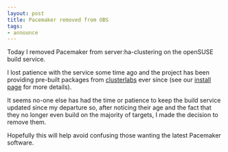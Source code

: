 ```yaml
---
layout: post
title: Pacemaker removed from OBS
tags:
- announce
---
```

Today I removed Pacemaker from server:ha-clustering on the openSUSE build
service.

I lost patience with the service some time ago and the project has been
providing pre-built packages from [clusterlabs](http://www.clusterlabs.org/rpm) ever since (see our [install page](http://www.clusterlabs.org/wiki/Install) for more details).

It seems no-one else has had the time or patience to keep the build service
updated since my departure so, after noticing their age and the fact that they
no longer even build on the majority of targets, I made the decision to remove
them.

Hopefully this will help avoid confusing those wanting the latest Pacemaker
software.


